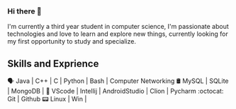 ### Hi there 👋

I'm currently a third year student in computer science, I'm passionate about technologies and love to learn and explore new things, currently looking for my first opportunity to study and specialize.

## Skills and Exprience


🗣 Java | C++ | C | Python | Bash | Computer Networking
🛢️ MySQL | SQLite | MongoDB |
🎲 VScode | Intellij | AndroidStudio | Clion | Pycharm
:octocat: Git | Github
📟 Linux | Win |

